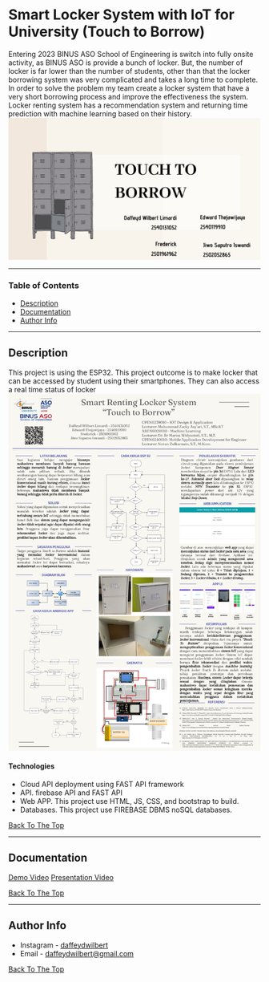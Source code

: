 # Smart Locker System with IoT for University (Touch to Borrow)
Entering 2023 BINUS ASO School of Engineering is switch into fully onsite activity, as BINUS ASO is provide a bunch of locker. But, the number of locker is far lower than the number of students, other than that the locker borrowing system was very complicated and takes a long time to complete. In order to solve the problem my team create a locker system that have a very short borrowing process and improve the effectiveness the system. Locker renting system has a recommendation system and returning time prediction with machine learning based on their history.
![Project Image](Assets/cover.png)

---

### Table of Contents


- [Description](#description)
- [Documentation](#documentation)
- [Author Info](#author-info)

---

## Description

This project is using the ESP32. This project outcome is to make locker that can be accessed by student using their smartphones. They can also access a real time status of locker
![Project Image](Assets/poster.png)

#### Technologies

- Cloud API deployment using FAST API framework  
- API. firebase API and FAST API
- Web APP. This project use HTML, JS, CSS, and bootstrap to build.
- Databases. This project use FIREBASE DBMS noSQL databases.
  
[Back To The Top](#Smart-Locker-System-with-IoT-for-University-(Touch-to-Borrow))

---

## Documentation

[Demo Video](https://drive.google.com/file/d/1HcFfmzMOpPdhUpCI1-zlelSOwKXpTc5F/view?usp=sharing)
[Presentation Video](https://drive.google.com/file/d/1wt5NSbx41HVJX6qqzyZHxCqV4PNmFrW4/view?usp=sharing)


[Back To The Top](#Smart-Locker-System-with-IoT-for-University-(Touch-to-Borrow))

---
## Author Info

- Instagram - [daffeydwilbert](https://www.instagram.com/daffeydwilbert/)
- Email - daffeydwilbert@gmail.com

[Back To The Top](#Smart-Locker-System-with-IoT-for-University-(Touch-to-Borrow))
